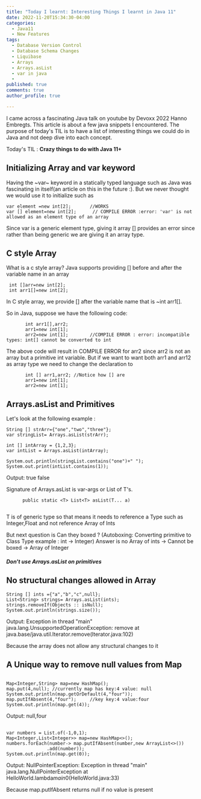 ```yaml
---
title: "Today I learnt: Interesting Things I learnt in Java 11"
date: 2022-11-20T15:34:30-04:00
categories:
  - Java11
  - New Features
tags:
  - Database Version Control
  - Database Schema Changes
  - Liquibase
  - Arrays
  - Arrays.asList
  - var in java
  - 
published: true
comments: true
author_profile: true

---
```


I came across a fascinating Java talk on youtube by Devoxx 2022 Hanno Embregts. 
This article is about a few java snippets I encountered. The purpose of today's TIL is to have a list of interesting things we could do in Java and not deep dive into each concept.

Today's TIL : **Crazy things to do with Java 11+**

## Initializing Array and var keyword 

Having the ~var~ keyword in a statically typed language such as Java was fascinating in itself(an article on this in the future :). But we never thought we would use it to initialize such as

```
var element =new int[2];       //WORKS
var [] element=new int[2];      // COMPILE ERROR :error: 'var' is not allowed as an element type of an array
```
Since var is a generic element type, giving it array [] provides an error since rather than being generic we are giving it an array type.

## C style Array 
What is a c style array?
Java supports providing [] before and after the variable name in an array 
```
 int []arr=new int[2];
 int arr1[]=new int[2];
```
In C style array, we provide [] after the variable name that is ~int arr1[].
 

So in Java, suppose we have the following code: 
```
       int arr1[],arr2;
       arr1=new int[1];
       arr2=new int[1];        //COMPILE ERROR : error: incompatible types: int[] cannot be converted to int
```
The above code will result in COMPILE ERROR for arr2 since arr2 is not an array but a primitive int variable.
But if we want to want both arr1 and arr12 as array type we need to change the declaration to 
```
       int [] arr1,arr2; //Notice how [] are 
       arr1=new int[1];
       arr2=new int[1];      
```

       
## Arrays.asList and Primitives 

Let's look at the following example :
``` 
String [] strArr={"one","two","three"};
var stringList= Arrays.asList(strArr);

int [] intArray = {1,2,3};
var intList = Arrays.asList(intArray);

System.out.println(stringList.contains("one")+" ");
System.out.print(intList.contains(1));

```
Output: true false

Signature of Arrays.asList is var-args or List of T's.
```
      public static <T> List<T> asList(T... a)
 
```
T is of generic type so that means it needs to reference a Type such as Integer,Float and not reference Array of Ints

But next question is Can they boxed ? (Autoboxing: Converting primitive to Class Type example : int -> Integer)
Answer is no 
Array of ints -> Cannot be boxed -> Array of Integer 
##### Don't use Arrays.asList on primitives


## No structural changes allowed in Array 

```
String [] ints ={"a","b","c",null};
List<String> strings= Arrays.asList(ints);
strings.removeIf(Objects :: isNull);
System.out.println(strings.size());
```
 
Output:
Exception in thread "main" java.lang.UnsupportedOperationException: remove
at java.base/java.util.Iterator.remove(Iterator.java:102)


 Because the array does not allow any structural changes to it 

## A Unique way to remove null values from Map

```
 
Map<Integer,String> map=new HashMap();
map.put(4,null); //currently map has key:4 value: null
System.out.println(map.getOrDefault(4,"four"));
map.putIfAbsent(4,"four");     //key key:4 value:four
System.out.println(map.get(4));

```

Output: null,four

## 
```
var numbers = List.of(-1,0,1);
Map<Integer,List<Integer>> map=new HashMap<>();
numbers.forEach(number-> map.putIfAbsent(number,new ArrayList<>())
               .add(number));
System.out.println(map.get(0));

```

Output:
NullPointerException: Exception in thread "main" java.lang.NullPointerException
at HelloWorld.lambda$main$0(HelloWorld.java:33)

Because map.putIfAbsent returns null if no value is present 


